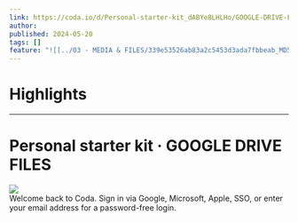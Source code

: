 ```yaml
---
link: https://coda.io/d/Personal-starter-kit_dABYe8LHLHo/GOOGLE-DRIVE-FILES_suxld#_ludYD
author: 
published: 2024-05-20
tags: []
feature: "![[../03 - MEDIA & FILES/339e53526ab83a2c5453d3ada7fbbeab_MD5.jpg]]"
---
```

# Highlights


---
#  Personal starter kit · GOOGLE DRIVE FILES 
![](../03%20-%20MEDIA%20&%20FILES/339e53526ab83a2c5453d3ada7fbbeab_MD5.jpg)  
Welcome back to Coda. Sign in via Google, Microsoft, Apple, SSO, or enter your email address for a password-free login.